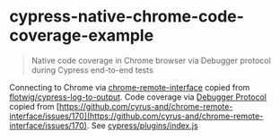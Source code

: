 # cypress-native-chrome-code-coverage-example
> Native code coverage in Chrome browser via Debugger protocol during Cypress end-to-end tests

Connecting to Chrome via [chrome-remote-interface](https://github.com/cyrus-and/chrome-remote-interface) copied from [flotwig/cypress-log-to-output](https://github.com/flotwig/cypress-log-to-output). Code coverage via [Debugger Protocol](https://chromedevtools.github.io/devtools-protocol/tot/Profiler/) copied from [https://github.com/cyrus-and/chrome-remote-interface/issues/170](https://github.com/cyrus-and/chrome-remote-interface/issues/170). See [cypress/plugins/index.js](cypress/plugins/index.js)
